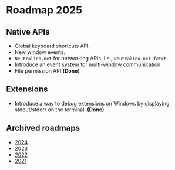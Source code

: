 # Roadmap 2025

## Native APIs

- Global keyboard shortcuts API.
- New window events.
- `Neutralino.net` for networking APIs. i.e., `Neutralino.net.fetch`
- Introduce an event system for multi-window communication.
- File permission API **(Done)**

## Extensions

- Introduce a way to debug extensions on Windows by displaying stdout/stderr on the terminal. **(Done)**
  
## Archived roadmaps

- [2024](archive/2024.md)
- [2023](archive/2023.md)
- [2022](archive/2022.md)
- [2021](archive/2021.md)
